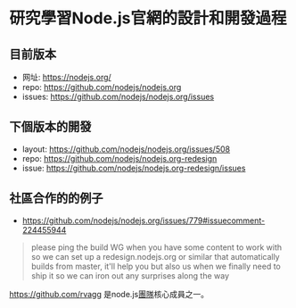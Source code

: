 # 研究學習Node.js官網的設計和開發過程

## 目前版本

- 网址: https://nodejs.org/
- repo: https://github.com/nodejs/nodejs.org
- issues: https://github.com/nodejs/nodejs.org/issues

## 下個版本的開發

- layout: https://github.com/nodejs/nodejs.org/issues/508
- repo: https://github.com/nodejs/nodejs.org-redesign
- issue: https://github.com/nodejs/nodejs.org-redesign/issues

## 社區合作的的例子

- https://github.com/nodejs/nodejs.org/issues/779#issuecomment-224455944

> please ping the build WG when you have some content to work with so we can set up a redesign.nodejs.org or similar that automatically builds from master, it'll help you but also us when we finally need to ship it so we can iron out any surprises along the way

https://github.com/rvagg 是node.js[團隊](https://github.com/orgs/nodejs/people)核心成員之一。
